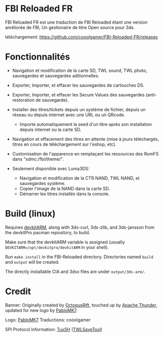 # FBI Reloaded FR

FBI Reloaded FR est une traduction de FBI Reloaded étant une version améliorée de FBI, Un gestionaire de titre Open source pour 3ds.

téléchargement: https://github.com/cooolgamer/FBI-Reloaded-FR/releases

# Fonctionnalités

* Navigation et modification de la carte SD, TWL sound, TWL photo, sauvegardes et sauvegardes aditionnelles.
* Exporter, Importer, et effacer les sauvegardes de cartouches DS.
* Exporter, Importer, et effacer les Secure Values des sauvegardes (anti-restoration de sauvegarde).
* Installer des titres/tickets depuis un système de fichier, depuis un réseau ou depuis internet avec une URL ou un QRcode.
  * Importe automatiquement la seed d'un titre après son installation depuis internet ou la carte SD.
* Navigation et effacement des titres en attente (mise à jours téléchargés, titres en cours de téléchargement sur l'eshop, etc).
* Customisation de l'apparence en remplaçant les ressources des RomFS dans "sdmc:/fbi/theme/".

* Seulement disponible avec Luma3DS:
  * Navigation et modification de la CTR NAND, TWL NAND, et sauvegardes système.
  * Copier l'image de la NAND dans la carte SD.
  * Démarrer les titres installés dans la console.

# Build (linux)

Requires [devkitARM](http://sourceforge.net/projects/devkitpro/files/devkitARM/), along with 3ds-curl, 3ds-zlib, and 3ds-jansson from the devkitPro pacman repository, to build.

Make sure that the devkitARM variable is assigned (usually `DEVKITARM=/opt/devkitpro/devkitARM` in your shell).

Run `make install` in the FBI-Reloaded directory. Directories named `build` and `output` will be created.

The directly installable CIA and 3dsx files are under `output/3ds-arm/`.

# Credit

Banner: Originally created by [OctopusRift](http://gbatemp.net/members/octopusrift.356526/), touched up by [Apache Thunder](https://gbatemp.net/members/apache-thunder.105648/), updated for new logo by [PabloMK7](http://gbatemp.net/members/pablomk7.345712/).

Logo: [PabloMK7](http://gbatemp.net/members/pablomk7.345712/)
Traductions: cooolgamer

SPI Protocol Information: [TuxSH](https://github.com/TuxSH/) ([TWLSaveTool](https://github.com/TuxSH/TWLSaveTool))
